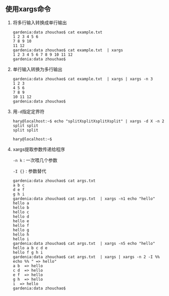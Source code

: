 ## 使用xargs命令
1. 将多行输入转换成单行输出

   ```
   gardenia:data zhouchao$ cat example.txt 
   1 2 3 4 5 6 
   7 8 9 10
   11 12
   gardenia:data zhouchao$ cat example.txt  | xargs
   1 2 3 4 5 6 7 8 9 10 11 12
   gardenia:data zhouchao$
   ```

2. 单行输入转换为多行输出

   ```
   gardenia:data zhouchao$ cat example.txt  | xargs | xargs -n 3
   1 2 3
   4 5 6
   7 8 9
   10 11 12
   gardenia:data zhouchao$ 
   ```

3. 用`-d`指定定界符

   ```
   hary@localhost:~$ echo "splitXsplitXsplitXsplit" | xargs -d X -n 2
   split split
   split split
   
   hary@localhost:~$
   ```

4. xargs提取参数传递给程序

   `-n k`  : 一次喂几个参数

   `-I {}` : 参数替代

   ```
   gardenia:data zhouchao$ cat args.txt 
   a b c
   d e f
   g h i
   gardenia:data zhouchao$ cat args.txt  | xargs -n1 echo "hello" 
   hello a
   hello b
   hello c
   hello d
   hello e
   hello f
   hello g
   hello h
   hello i
   gardenia:data zhouchao$ cat args.txt  | xargs -n5 echo "hello" 
   hello a b c d e
   hello f g h i
   gardenia:data zhouchao$ cat args.txt  | xargs | xargs -n 2 -I %% echo %% " => hello"
   a b  => hello
   c d  => hello
   e f  => hello
   g h  => hello
   i  => hello
   gardenia:data zhouchao$
   ```
   
